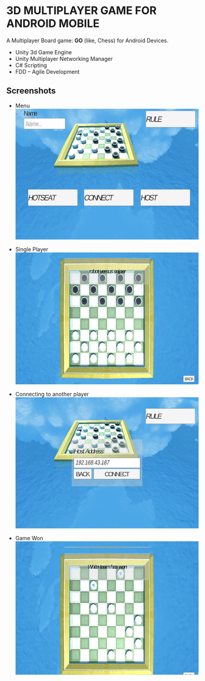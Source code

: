 # 3D MULTIPLAYER GAME FOR ANDROID MOBILE
A Multiplayer Board game: **GO** (like, Chess) for Android Devices.
- Unity 3d Game Engine 
- Unity Multiplayer Networking Manager
- C# Scripting 
- FDD – Agile Development

## Screenshots
- Menu
![](./screenshots/ssHome.jpg)

- Single Player
![](./screenshots/ssGame.jpg)

- Connecting to another player
![](./screenshots/ssConnect.jpg)

- Game Won
![](./screenshots/ssWon.jpg)
